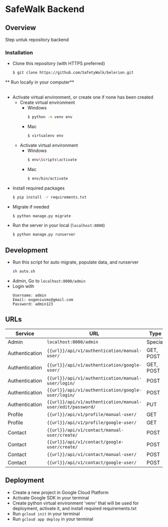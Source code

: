 # SafeWalk Backend

## Overview

Step untuk repository backend <br>

### Installation

- Clone this repository (with HTTPS preferred)

  ```bash
  $ git clone https://github.com/SafetyWalk/belerion.git
  ```

** Run locally in your computer**  
<br>

- Activate virtual environment, or create one if none has been created <br>
  - Create virtual environment
    - Windows
      ```bash
      $ python -m venv env
      ```
    - Mac
      ```bash
      $ virtualenv env
      ```
  - Activate virtual environment
    - Windows
      ```bash
      $ env\Scripts\activate
      ```
    - Mac
      ```bash
      $ env/bin/activate
      ```
- Install required packages
  ```bash
  $ pip install -r requirements.txt
  ```
- Migrate if needed
  ```bash
  $ python manage.py migrate
  ```
- Run the server in your local (`localhost:8000`)
  ```bash
  $ python manage.py runserver
  ```

## Development

- Run this script for auto migrate, populate data, and runserver 
  ```bash
  sh auto.sh
  ```
- Admin, Go to `localhost:8000/admin`
- Login with
  ```
  Username: admin
  Email: eugeniusms@gmail.com
  Password: admin123
  ```

## URLs

Service | URL | Type
--- | --- | ---
Admin | `localhost:8000/admin` | Special 
Authentication | `{{url}}/api/v1/authentication/manual-user/` | GET, POST 
Authentication | `{{url}}/api/v1/authentication/google-user/` | GET, POST
Authentication | `{{url}}/api/v1/authentication/manual-user/login/` | POST
Authentication | `{{url}}/api/v1/authentication/google-user/login/` | POST
Authentication | `{{url}}/api/v1/authentication/manual-user/edit/password/` | PUT
Profile | `{{url}}/api/v1/profile/manual-user/` | GET
Profile | `{{url}}/api/v1/profile/google-user/` | GET
Contact | `{{url}}/api/v1/contact/manual-user/create/` | POST
Contact | `{{url}}/api/v1/contact/google-user/create/` | POST
Contact | `{{url}}/api/v1/contact/manual-user/` | POST
Contact | `{{url}}/api/v1/contact/google-user/` | POST

## Deployment

- Create a new project in Google Cloud Platform
- Activate Google SDK in your terminal
- Create python virtual environment 'venv' that will be used for deployment, activate it, and install required requirements.txt
- Run `gcloud init` in your terminal
- Run `gcloud app deploy` in your terminal